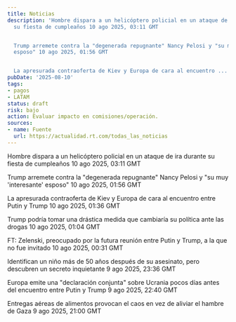 ```yaml
---
title: Noticias
description: 'Hombre dispara a un helicóptero policial en un ataque de ira durante
  su fiesta de cumpleaños 10 ago 2025, 03:11 GMT


  Trump arremete contra la "degenerada repugnante" Nancy Pelosi y "su muy ''interesante''
  esposo" 10 ago 2025, 01:56 GMT


  La apresurada contraoferta de Kiev y Europa de cara al encuentro ...'
pubDate: '2025-08-10'
tags:
- pagos
- LATAM
status: draft
risk: bajo
action: Evaluar impacto en comisiones/operación.
sources:
- name: Fuente
  url: https://actualidad.rt.com/todas_las_noticias
---
```

Hombre dispara a un helicóptero policial en un ataque de ira durante su fiesta de cumpleaños 10 ago 2025, 03:11 GMT

Trump arremete contra la "degenerada repugnante" Nancy Pelosi y "su muy 'interesante' esposo" 10 ago 2025, 01:56 GMT

La apresurada contraoferta de Kiev y Europa de cara al encuentro entre Putin y Trump 10 ago 2025, 01:36 GMT

Trump podría tomar una drástica medida que cambiaría su política ante las drogas 10 ago 2025, 01:04 GMT

FT: Zelenski, preocupado por la futura reunión entre Putin y Trump, a la que no fue invitado 10 ago 2025, 00:31 GMT

Identifican un niño más de 50 años después de su asesinato, pero descubren un secreto inquietante 9 ago 2025, 23:36 GMT

Europa emite una "declaración conjunta" sobre Ucrania pocos días antes del encuentro entre Putin y Trump 9 ago 2025, 22:40 GMT

Entregas aéreas de alimentos provocan el caos en vez de aliviar el hambre de Gaza 9 ago 2025, 21:00 GMT